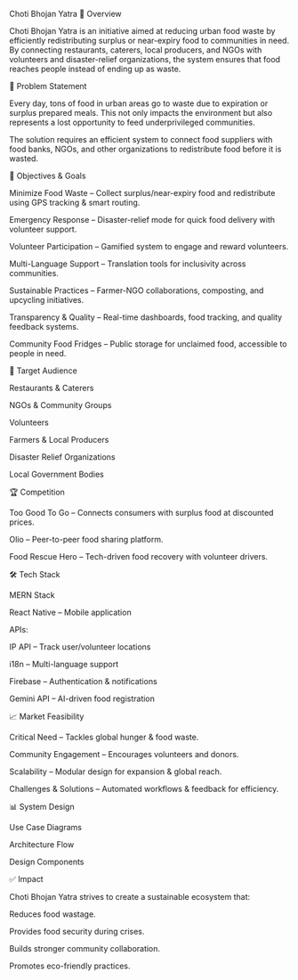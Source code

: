 Choti Bhojan Yatra
📌 Overview

Choti Bhojan Yatra is an initiative aimed at reducing urban food waste by efficiently redistributing surplus or near-expiry food to communities in need. By connecting restaurants, caterers, local producers, and NGOs with volunteers and disaster-relief organizations, the system ensures that food reaches people instead of ending up as waste.

🚩 Problem Statement

Every day, tons of food in urban areas go to waste due to expiration or surplus prepared meals.
This not only impacts the environment but also represents a lost opportunity to feed underprivileged communities.

The solution requires an efficient system to connect food suppliers with food banks, NGOs, and other organizations to redistribute food before it is wasted.

🎯 Objectives & Goals

Minimize Food Waste – Collect surplus/near-expiry food and redistribute using GPS tracking & smart routing.

Emergency Response – Disaster-relief mode for quick food delivery with volunteer support.

Volunteer Participation – Gamified system to engage and reward volunteers.

Multi-Language Support – Translation tools for inclusivity across communities.

Sustainable Practices – Farmer-NGO collaborations, composting, and upcycling initiatives.

Transparency & Quality – Real-time dashboards, food tracking, and quality feedback systems.

Community Food Fridges – Public storage for unclaimed food, accessible to people in need.

👥 Target Audience

Restaurants & Caterers

NGOs & Community Groups

Volunteers

Farmers & Local Producers

Disaster Relief Organizations

Local Government Bodies

🏆 Competition

Too Good To Go – Connects consumers with surplus food at discounted prices.

Olio – Peer-to-peer food sharing platform.

Food Rescue Hero – Tech-driven food recovery with volunteer drivers.

🛠️ Tech Stack

MERN Stack

React Native – Mobile application

APIs:

IP API – Track user/volunteer locations

i18n – Multi-language support

Firebase – Authentication & notifications

Gemini API – AI-driven food registration

📈 Market Feasibility

Critical Need – Tackles global hunger & food waste.

Community Engagement – Encourages volunteers and donors.

Scalability – Modular design for expansion & global reach.

Challenges & Solutions – Automated workflows & feedback for efficiency.

📊 System Design

Use Case Diagrams

Architecture Flow

Design Components

✅ Impact

Choti Bhojan Yatra strives to create a sustainable ecosystem that:

Reduces food wastage.

Provides food security during crises.

Builds stronger community collaboration.

Promotes eco-friendly practices.

